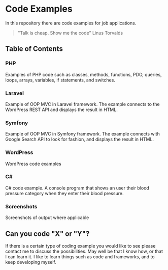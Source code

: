 
# Code Examples 

In this repository there are code examples for job applications.

> "Talk is cheap. Show me the code" Linus Torvalds

## Table of Contents

### PHP

Examples of PHP code such as classes, methods,  functions, PDO, queries, loops, arrays, variables, if statements, and switches.

### Laravel

Example of OOP MVC in Laravel framework. The example connects to the WordPress REST API and displays the result in HTML.

### Symfony

Example of OOP MVC in Symfony framework. The example connects with Google Search API to look for fashion, and displays the result in HTML.

### WordPress

WordPress code examples

### C#

C# code example. A console program that shows an user their blood pressure category when they enter their blood pressure.

### Screenshots

Screenshots of output where applicable

## Can you code "X" or "Y"?

If there is a certain type of coding example you would like to see please contact me to discuss the possibilities.
May well be that I know how, or that I can learn it. I like to learn things such as code and frameworks, and to keep developing myself.







